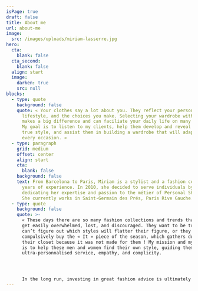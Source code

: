 ```yaml
---
isPage: true
draft: false
title: About me
url: about-me
image:
  src: /images/uploads/miriam-lasserre.jpg
hero:
  cta:
    blank: false
  cta_second:
    blank: false
  align: start
  image:
    darken: true
    src: null
blocks:
  - type: quote
    background: false
    quote: « Your clothes say a lot about you. They reflect your personnality, your
      lifestyle, and the choices you make. Selecting your wardrobe with care
      makes a big difference and can faciliate your daily life on many levels!
      My goal is to listen to my clients, help them develop and reveal their
      true style, and assist them in building a wardrobe that will adapt to
      every occasion. »
  - type: paragraph
    grid: medium
    offset: center
    align: start
    cta:
      blank: false
    background: false
    text: From Barcelona to Paris, Miriam is a stylist and a fashion coach with 10
      years of experience. In 2010, she decided to serve individuals by
      dedicating her expertise and passion to the métier of Personal Shopper.
      She currently works in Saint-Germain des Prés, Paris Rive Gauche.
  - type: quote
    background: false
    quote: >-
      « These days there are so many fashion collections and trends that people
      get easily overwhelmed, lost, and discouraged. They want to be trendy but
      can’t figure out which styles will flatter their figure, or they
      compulsively buy the « It » piece of the season, which gathers dust in
      their closet because it was not made for them ! My mission and my passion
      is to help these men and women find their own style, guiding them with
      ultra-personnalised service, empathy, and complicity.




      In the long run, investing in great fashion advice is ultimately more cost-effective than buying clothes you never wear !
---
```

